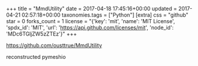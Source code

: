 +++
title = "MmdUtility"
date = 2017-04-18 17:45:16+00:00
updated = 2017-04-21 02:57:18+00:00
taxonomies.tags = ["Python"]
[extra]
css = "github"
star = 0
forks_count = 1
license = "{'key': 'mit', 'name': 'MIT License', 'spdx_id': 'MIT', 'url': 'https://api.github.com/licenses/mit', 'node_id': 'MDc6TGljZW5zZTEz'}"
+++

<https://github.com/ousttrue/MmdUtility>

reconstructed pymeshio
